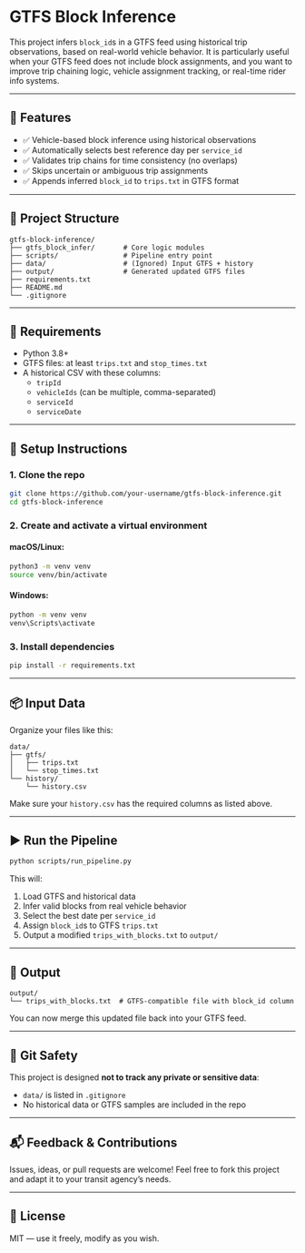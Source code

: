 # GTFS Block Inference

This project infers `block_id`s in a GTFS feed using historical trip observations, based on real-world vehicle behavior. It is particularly useful when your GTFS feed does not include block assignments, and you want to improve trip chaining logic, vehicle assignment tracking, or real-time rider info systems.

---

## 🚀 Features

- ✅ Vehicle-based block inference using historical observations
- ✅ Automatically selects best reference day per `service_id`
- ✅ Validates trip chains for time consistency (no overlaps)
- ✅ Skips uncertain or ambiguous trip assignments
- ✅ Appends inferred `block_id` to `trips.txt` in GTFS format

---

## 📁 Project Structure

```
gtfs-block-inference/
├── gtfs_block_infer/       # Core logic modules
├── scripts/                # Pipeline entry point
├── data/                   # (Ignored) Input GTFS + history
├── output/                 # Generated updated GTFS files
├── requirements.txt
├── README.md
└── .gitignore
```

---

## 🧱 Requirements

- Python 3.8+
- GTFS files: at least `trips.txt` and `stop_times.txt`
- A historical CSV with these columns:
  - `tripId`
  - `vehicleIds` (can be multiple, comma-separated)
  - `serviceId`
  - `serviceDate`

---

## 🧪 Setup Instructions

### 1. Clone the repo

```bash
git clone https://github.com/your-username/gtfs-block-inference.git
cd gtfs-block-inference
```

### 2. Create and activate a virtual environment

#### macOS/Linux:
```bash
python3 -m venv venv
source venv/bin/activate
```

#### Windows:
```bash
python -m venv venv
venv\Scripts\activate
```

### 3. Install dependencies

```bash
pip install -r requirements.txt
```

---

## 📦 Input Data

Organize your files like this:

```
data/
├── gtfs/
│   ├── trips.txt
│   └── stop_times.txt
└── history/
    └── history.csv
```

Make sure your `history.csv` has the required columns as listed above.

---

## ▶️ Run the Pipeline

```bash
python scripts/run_pipeline.py
```

This will:
1. Load GTFS and historical data
2. Infer valid blocks from real vehicle behavior
3. Select the best date per `service_id`
4. Assign `block_id`s to GTFS `trips.txt`
5. Output a modified `trips_with_blocks.txt` to `output/`

---

## 🧹 Output

```
output/
└── trips_with_blocks.txt  # GTFS-compatible file with block_id column
```

You can now merge this updated file back into your GTFS feed.

---

## 🔐 Git Safety

This project is designed **not to track any private or sensitive data**:

- `data/` is listed in `.gitignore`
- No historical data or GTFS samples are included in the repo

---

## 📬 Feedback & Contributions

Issues, ideas, or pull requests are welcome! Feel free to fork this project and adapt it to your transit agency’s needs.

---

## 📄 License

MIT — use it freely, modify as you wish.